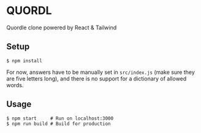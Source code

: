 # QUORDL

Quordle clone powered by React & Tailwind

## Setup

```
$ npm install
```

For now, answers have to be manually set in `src/index.js` (make sure they are five letters long), and there is no support for a dictionary of allowed words.

## Usage

```
$ npm start     # Run on localhost:3000
$ npm run build # Build for production
```
